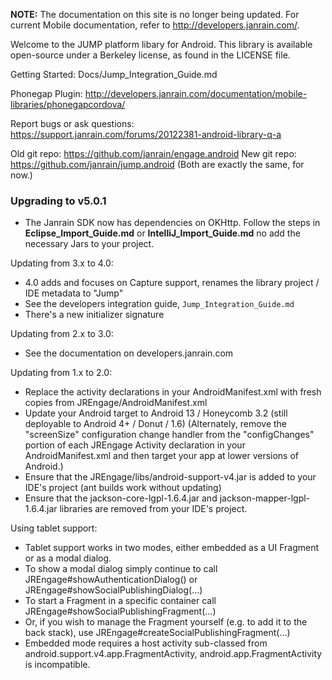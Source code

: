**NOTE:** The documentation on this site is no longer being updated. For current Mobile documentation,
refer to http://developers.janrain.com/.

Welcome to the JUMP platform libary for Android.  This library is available open-source under a Berkeley
license, as found in the LICENSE file.

Getting Started:
    Docs/Jump_Integration_Guide.md

Phonegap Plugin:
    http://developers.janrain.com/documentation/mobile-libraries/phonegapcordova/

Report bugs or ask questions:
    https://support.janrain.com/forums/20122381-android-library-q-a

Old git repo: https://github.com/janrain/engage.android
New git repo: https://github.com/janrain/jump.android
(Both are exactly the same, for now.)

### Upgrading to v5.0.1

- The Janrain SDK now has dependencies on OKHttp. Follow the steps in **Eclipse_Import_Guide.md** or
**IntelliJ_Import_Guide.md** no add the necessary Jars to your project.

Updating from 3.x to 4.0:
- 4.0 adds and focuses on Capture support, renames the library project / IDE metadata to "Jump"
- See the developers integration guide, `Jump_Integration_Guide.md`
- There's a new initializer signature

Updating from 2.x to 3.0:
- See the documentation on developers.janrain.com

Updating from 1.x to 2.0:
- Replace the activity declarations in your AndroidManifest.xml with fresh copies from
  JREngage/AndroidManifest.xml
- Update your Android target to Android 13 / Honeycomb 3.2 (still deployable to Android 4+ / Donut / 1.6)
  (Alternately, remove the "screenSize" configuration change handler from the "configChanges"
  portion of each JREngage Activity declaration in your AndroidManifest.xml and then target your app at
  lower versions of Android.)
- Ensure that the JREngage/libs/android-support-v4.jar is added to your IDE's project (ant builds work
  without updating)
- Ensure that the jackson-core-lgpl-1.6.4.jar and jackson-mapper-lgpl-1.6.4.jar libraries are removed from
  your IDE's project.

Using tablet support:
- Tablet support works in two modes, either embedded as a UI Fragment or as a modal dialog.
- To show a modal dialog simply continue to call JREngage#showAuthenticationDialog() or
  JREngage#showSocialPublishingDialog(...)
- To start a Fragment in a specific container call JREngage#showSocialPublishingFragment(...)
- Or, if you wish to manage the Fragment yourself (e.g. to add it to the back stack), use
  JREngage#createSocialPublishingFragment(...)
- Embedded mode requires a host activity sub-classed from android.support.v4.app.FragmentActivity,
  android.app.FragmentActivity is incompatible.

